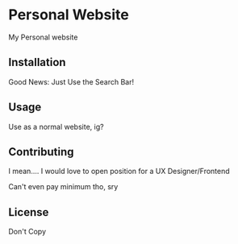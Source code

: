 # Personal Website

My Personal website

## Installation

Good News: Just Use the Search Bar!

## Usage

Use as a normal website, ig? 

## Contributing

I mean.... I would love to open position for a UX Designer/Frontend 

Can't even pay minimum tho, sry

## License

Don't Copy